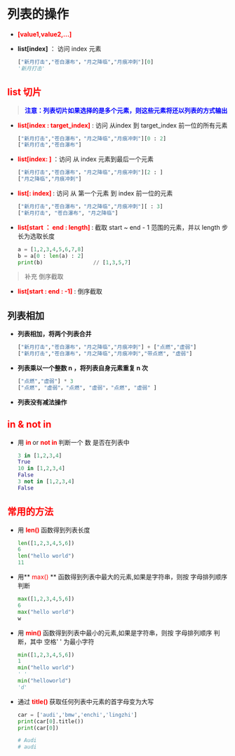 # 列表的操作

- **<font color="red"> [value1,value2,...] </font>**


- **list[index]** ： 访问 index 元素

    ```python
    ["新月打击","苍白瀑布"，"月之降临","月痕冲刺"][0]
    '新月打击'
    ```
    
    

## **<font color="red"> list 切片 </font>**

> **<font color="blue"> 注意：列表切片如果选择的是多个元素，则这些元素将还以列表的方式输出</font>**

- **<font color="red"> list[index : target_index]</font>** : 访问 从index 到 target_index 前一位的所有元素

    ```python
    ["新月打击","苍白瀑布"，"月之降临","月痕冲刺"][0 : 2]
    ["新月打击","苍白瀑布"]
    ```

- **<font color="red"> list[index: ] </font>** ：访问 从 index 元素到最后一个元素

    ```python
    ["新月打击","苍白瀑布"，"月之降临","月痕冲刺"][2 : ]
    ["月之降临","月痕冲刺"]
    ```

    

- **<font color="red"> list[: index] </font>** : 访问 从 第一个元素 到 index 前一位的元素

    ```python
    ["新月打击","苍白瀑布"，"月之降临","月痕冲刺"][ : 3]
    ["新月打击", "苍白瀑布", "月之降临"]
    ```

    

- **<font color="red"> list[start ： end : length] </font>** : 截取 start ~ end - 1 范围的元素，并以 length 步长为选取长度

    ```python
    a = [1,2,3,4,5,6,7,8]
    b = a[0 : len(a) : 2]
    print(b)                // [1,3,5,7]
    ```

> 补充 倒序截取

-  **<font color="red">list[start : end : -1]</font>** : 倒序截取 

## 列表相加

- **列表相加，将两个列表合并**

    ```python
    ["新月打击","苍白瀑布"，"月之降临","月痕冲刺"] + ["点燃","虚弱"]
    ["新月打击","苍白瀑布"，"月之降临","月痕冲刺","带点燃", "虚弱"]
    ```

    

- **列表乘以一个整数 n ，将列表自身元素重复 n 次**

    ```python
    ["点燃","虚弱"] * 3
    ["点燃", "虚弱"，"点燃", "虚弱"，"点燃", "虚弱" ]
    ```

- **列表没有减法操作**

## <font color="red">in & not in</font>

- 用 **<font color="red"> in </font>** or **<font color="red"> not in </font>** 判断一个 数 是否在列表中

    ```python
    3 in [1,2,3,4]
    True
    10 in [1,2,3,4]
    False
    3 not in [1,2,3,4]
    False
    ```

## <font color="red"> 常用的方法</font>

- 用 **<font color="red"> len() </font>** 函数得到列表长度

    ```python
    len([1,2,3,4,5,6])
    6
    len("hello world")
    11
    ```



- 用**<font color="red"> max() </font>** 函数得到列表中最大的元素,如果是字符串，则按 字母排列顺序 判断

    ```python
    max([1,2,3,4,5,6])
    6
    max("hello world")
    w
    ```



- 用 **<font color="red"> min() </font>** 函数得到列表中最小的元素,如果是字符串，则按 字母排列顺序 判断，其中 空格' ' 为最小字符

    ```python
    min([1,2,3,4,5,6])
    1
    min("hello world")
    ' '
    min("helloworld")
    'd'
    ```

    

- 通过 **<font color="red"> title() </font>** 获取任何列表中元素的首字母变为大写

    ```python
    car = ['audi','bmw','enchi','lingzhi']
    print(car[0].title())
    print(car[0])
    
    # Audi
    # audi
    ```